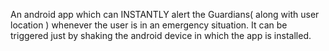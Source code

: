 An android app which can INSTANTLY alert the Guardians( along with user location ) whenever the user is in an emergency situation. It can be triggered just by shaking the android device in which the app is installed.